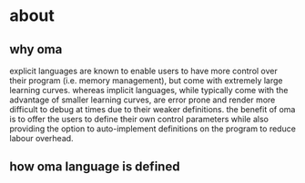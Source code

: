 # about

## why oma

explicit languages are known to enable users to have more control over their program (i.e. memory management), but come with extremely large learning curves. whereas implicit languages, while typically come with the advantage of smaller learning curves, are error prone and render more difficult to debug at times due to their weaker definitions. the benefit of oma is to offer the users to define their own control parameters while also providing the option to auto-implement definitions on the program to reduce labour overhead.

## how oma language is defined


